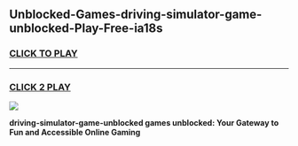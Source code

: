
## Unblocked-Games-driving-simulator-game-unblocked-Play-Free-ia18s
<h3>
<a href="https://premium76.site?title=driving-simulator-game-unblocked&ref=18A1">CLICK TO PLAY</a></h3>
<hr>

<h3>
<a href="https://premium76.site?title=driving-simulator-game-unblocked&ref=18A1">CLICK 2 PLAY</a>
  
</h3>

<a href="https://premium76.site?title=driving-simulator-game-unblocked&ref=18A1"><img src="https://clearcache.store/games.png"></a>


**driving-simulator-game-unblocked games unblocked: Your Gateway to Fun and Accessible Online Gaming**
